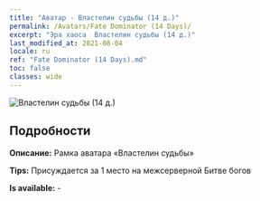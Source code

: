 ```yaml
---
title: "Аватар - Властелин судьбы (14 д.)"
permalink: /Avatars/Fate Dominator (14 Days)/
excerpt: "Эра хаоса  Властелин судьбы (14 д.)"
last_modified_at: 2021-08-04
locale: ru
ref: "Fate Dominator (14 Days).md"
toc: false
classes: wide
---
```

 ![Властелин судьбы (14 д.)](/images/a/avatarFrame_63.png)

## Подробности

 **Описание:** Рамка аватара «Властелин судьбы» 

 **Tips:** Присуждается за 1 место на межсерверной Битве богов 

 **Is available:**  - 

